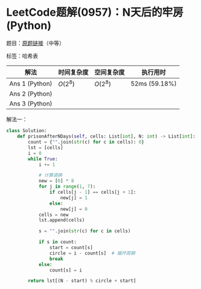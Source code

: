 # LeetCode题解(0957)：N天后的牢房(Python)

题目：[原题链接](https://leetcode-cn.com/problems/prison-cells-after-n-days/)（中等）

标签：哈希表

| 解法           | 时间复杂度 | 空间复杂度 | 执行用时      |
| -------------- | ---------- | ---------- | ------------- |
| Ans 1 (Python) | $O(2^8)$   | $O(2^8)$   | 52ms (59.18%) |
| Ans 2 (Python) |            |            |               |
| Ans 3 (Python) |            |            |               |

解法一：

```python
class Solution:
    def prisonAfterNDays(self, cells: List[int], N: int) -> List[int]:
        count = {"".join(str(c) for c in cells): 0}
        lst = [cells]
        i = 0
        while True:
            i += 1

            # 计算调换
            new = [0] * 8
            for j in range(1, 7):
                if cells[j - 1] == cells[j + 1]:
                    new[j] = 1
                else:
                    new[j] = 0
            cells = new
            lst.append(cells)

            s = "".join(str(c) for c in cells)

            if s in count:
                start = count[s]
                circle = i - count[s]  # 循环周期
                break
            else:
                count[s] = i

        return lst[(N - start) % circle + start]
```